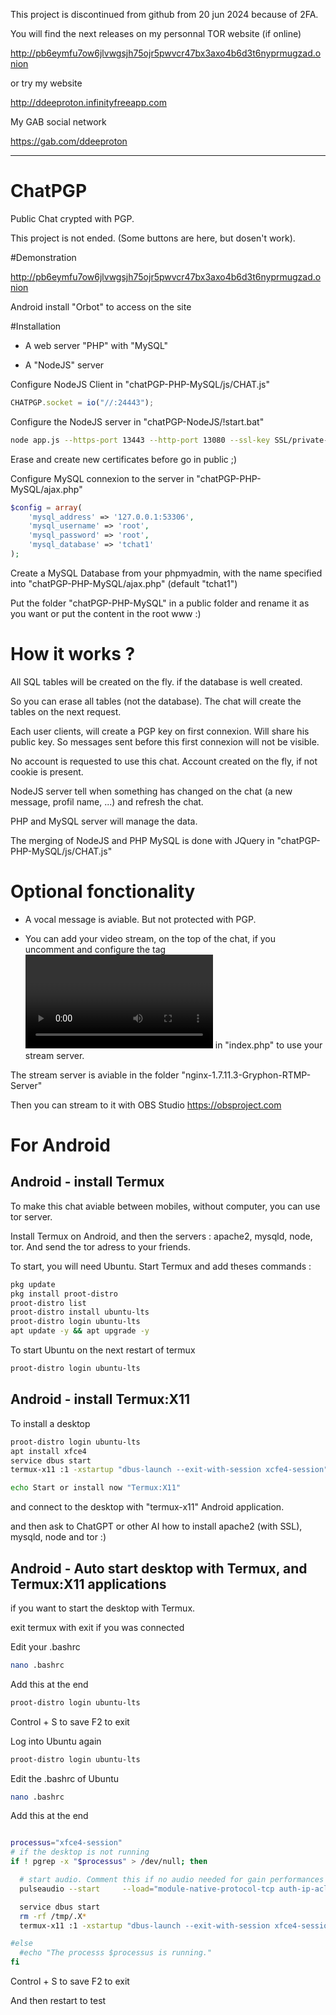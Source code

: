 This project is discontinued from github from 20 jun 2024 because of 2FA.

You will find the next releases on my personnal TOR website (if online)

http://pb6eymfu7ow6jlvwgsjh75ojr5pwvcr47bx3axo4b6d3t6nyprmugzad.onion

or try my website

http://ddeeproton.infinityfreeapp.com

My GAB social network

https://gab.com/ddeeproton
____________________________



# ChatPGP
 Public Chat crypted with PGP.

 This project is not ended. (Some buttons are here, but dosen't work).


#Demonstration

http://pb6eymfu7ow6jlvwgsjh75ojr5pwvcr47bx3axo4b6d3t6nyprmugzad.onion

Android install "Orbot" to access on the site

#Installation

- A web server "PHP" with "MySQL"

- A "NodeJS" server

Configure NodeJS Client in "chatPGP-PHP-MySQL/js/CHAT.js"

```javascript
CHATPGP.socket = io("//:24443");
```

Configure the NodeJS server in "chatPGP-NodeJS/!start.bat"

```bash
node app.js --https-port 13443 --http-port 13080 --ssl-key SSL/private-key.pem --ssl-cert SSL/certificate.pem --ssl-ca SSL/ca.pem
```
Erase and create new certificates before go in public ;)

Configure MySQL connexion to the server in "chatPGP-PHP-MySQL/ajax.php"

```php
$config = array(
	'mysql_address' => '127.0.0.1:53306',
	'mysql_username' => 'root',
	'mysql_password' => 'root',
	'mysql_database' => 'tchat1'
);
```

Create a MySQL Database from your phpmyadmin, with the name specified into "chatPGP-PHP-MySQL/ajax.php" (default "tchat1")

Put the folder "chatPGP-PHP-MySQL" in a public folder and rename it as you want or put the content in the root www :)

# How it works ?

All SQL tables will be created on the fly. if the database is well created.

So you can erase all tables (not the database). The chat will create the tables on the next request.

Each user clients, will create a PGP key on first connexion. Will share his public key. So messages sent before this first connexion will not be visible.

No account is requested to use this chat. Account created on the fly, if not cookie is present.

NodeJS server tell when something has changed on the chat (a new message, profil name, ...) and refresh the chat.

PHP and MySQL server will manage the data.

The merging of NodeJS and PHP MySQL is done with JQuery in "chatPGP-PHP-MySQL/js/CHAT.js"


# Optional fonctionality

- A vocal message is aviable. But not protected with PGP.

- You can add your video stream, on the top of the chat, if you uncomment and configure the tag <video></video> in "index.php" to use your stream server.

The stream server is aviable in the folder "nginx-1.7.11.3-Gryphon-RTMP-Server"

Then you can stream to it with OBS Studio https://obsproject.com


# For Android

## Android - install Termux

To make this chat aviable between mobiles, without computer, you can use tor server.

Install Termux on Android, and then the servers : apache2, mysqld, node, tor. And send the tor adress to your friends.

To start, you will need Ubuntu. Start Termux and add theses commands :
```bash
pkg update
pkg install proot-distro
proot-distro list
proot-distro install ubuntu-lts
proot-distro login ubuntu-lts
apt update -y && apt upgrade -y
```

To start Ubuntu on the next restart of termux

```bash
proot-distro login ubuntu-lts
```

## Android - install Termux:X11

To install a desktop

```bash
proot-distro login ubuntu-lts
apt install xfce4
service dbus start
termux-x11 :1 -xstartup "dbus-launch --exit-with-session xcfe4-session"

echo Start or install now "Termux:X11"
```
and connect to the desktop with "termux-x11" Android application.

and then ask to ChatGPT or other AI how to install apache2 (with SSL), mysqld, node and tor :)

## Android - Auto start desktop with Termux, and Termux:X11 applications

if you want to start the desktop with Termux.

exit termux with exit if you was connected

Edit your .bashrc

```bash
nano .bashrc
```

Add this at the end

```bash
proot-distro login ubuntu-lts
```

Control + S to save
F2 to exit

Log into Ubuntu again

```bash
proot-distro login ubuntu-lts
```

Edit the .bashrc of Ubuntu
```bash
nano .bashrc
```

Add this at the end
```bash

processus="xfce4-session"
# if the desktop is not running
if ! pgrep -x "$processus" > /dev/null; then

  # start audio. Comment this if no audio needed for gain performances
  pulseaudio --start     --load="module-native-protocol-tcp auth-ip-acl=127.0.0.1 auth-anonymous=1"     --exit-idle-time=-1

  service dbus start
  rm -rf /tmp/.X*
  termux-x11 :1 -xstartup "dbus-launch --exit-with-session xfce4-session" &

#else
  #echo "The processs $processus is running."
fi

```

Control + S to save
F2 to exit

And then restart to test
